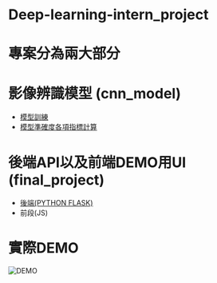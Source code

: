 # Deep-learning-intern_project

# 專案分為兩大部分

# 影像辨識模型 (cnn_model)
* [模型訓練](https://github.com/qwertad/Deep-learning-intern_project/blob/master/cnn_model/train.py)
* [模型準確度各項指標計算](https://github.com/qwertad/Deep-learning-intern_project/blob/master/cnn_model/evaluate.py)

# 後端API以及前端DEMO用UI (final_project)
* [後端(PYTHON FLASK)](https://github.com/qwertad/Deep-learning-intern_project/blob/master/final_project/app.py)
* 前段(JS)


# 實際DEMO
![DEMO](‪https://github.com/qwertad/Deep-learning-intern_project/blob/master/readme_pic/ffff.JPG)
 
